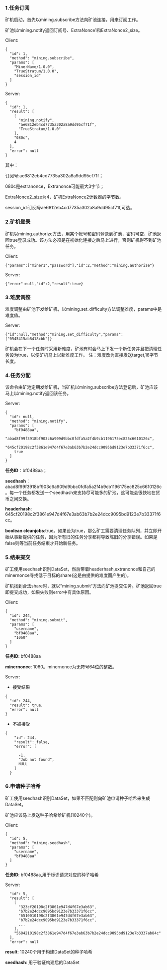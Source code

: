 

###     1.任务订阅

矿机启动，首先以mining.subscribe方法向矿池连接，用来订阅工作。

矿池以mining.notify返回订阅号、ExtraNonce1和ExtraNonce2_size。

Client:

```
{
  "id": 1,
  "method": "mining.subscribe",
  "params": [
    "MinerName/1.0.0", 
	"TrueStratum/1.0.0",
	"session_id"
  ]
}
```

Server:

```
{
  "id": 1,
  "result": [
    [
      "mining.notify",
      "ae6812eb4cd7735a302a8a9dd95cf71f",
      "TrueStratum/1.0.0"
    ],
    "080c",
	4
  ],
  "error": null
}
```

其中：

订阅号:ae6812eb4cd7735a302a8a9dd95cf71f；

080c是extranonce，Extranonce可能最大3字节；

ExtraNonce2_size为4，矿机ExtraNonce2计数器的字节数。

session_id:订阅号ae6812eb4cd7735a302a8a9dd95cf71f,可选。


### 	2.矿机登录

矿机以mining.authorize方法，用某个帐号和密码登录到矿池，密码可空，矿池返回true登录成功。该方法必须是在初始化连接之后马上进行，否则矿机得不到矿池任务。

Client:

```
{"params":["miner1","password"],"id":2,"method":"mining.authorize"}
```

Server:

```
{"error":null,"id":2,"result":true}
```


### 	3.难度调整

难度调整由矿池下发给矿机，以mining.set_difficulty方法调整难度，params中是难度值。


Server:

```
{"id":null,"method":"mining.set_difficulty","params":["0545415ab8418cbb"]}
```

矿机会在下一个任务时采用新难度，矿池有时会马上下发一个新任务并且把清理任务设为true，以便矿机马上以新难度工作。
注：难度改为直接发送target,16字节长度。


### 	4.任务分配

该命令由矿池定期发给矿机，当矿机以mining.subscribe方法登记后，矿池应该马上以mining.notify返回该任务。


Server:

```
{
  "id": null,
  "method": "mining.notify",
  "params": [
    "bf0488aa",
    "abad8f99f3918bf903c6a909d9bbc0fdfa5a2f4b9cb1196175ec825c6610126c",
    "645cf20198c2f3861e947d4f67e3ab63b7b2e24dcc9095bd9123e7b33371f6cc",
    true
  ]
}
```

**任务ID**：bf0488aa；

**seedhash**：abad8f99f3918bf903c6a909d9bbc0fdfa5a2f4b9cb1196175ec825c6610126c。每一个任务都发送一个seedhash来支持尽可能多的矿池，这可能会很快地在货币之间交换。

**headerhash**: 645cf20198c2f3861e947d4f67e3ab63b7b2e24dcc9095bd9123e7b33371f6cc。

**boolean cleanjobs**:true。如果设为true，那么矿工需要清理任务队列，并立即开始从事新提供的任务，因为所有旧的任务分享都将导致陈旧的分享错误。如果是false则等当前任务结束才开始新任务。


### 	5.结果提交

矿工使用seedhash识别DataSet，然后带着headerhash,extranonce和自己的minernonce寻找低于目标的share(这是由提供的难度而产生的)。

矿机找到合法share时，就以”mining.submit“方法向矿池提交任务。矿池返回true即提交成功，如果失败则error中有具体原因。


Client:

```
{
  "id": 244,
  "method": "mining.submit",
  "params": [
    "username",
    "bf0488aa",
    "1060"
  ]
}
```

**任务ID**: bf0488aa

**minernonce**: 1060。minernonce为无符号64位的整数。


Server:

- 接受结果

```
{
  "id": 244,
  "result": true,
  "error": null
}
```

- 不被接受

```
{
    "id": 244,
    "result": false,
    "error": [

      -1,
      "Job not found",
      NULL
    ]
  }
```

### 	6.申请种子哈希

矿工使用seedhash识别DataSet，如果不匹配则向矿池申请种子哈希来生成DataSet。

矿池应该马上发送种子哈希给矿机(10240个)。


Client:

```
{
  "id": 5,
  "method": "mining.seedhash",
  "params": [
    "username",
    "bf0488aa"
  ]
}
```

**任务ID**: bf0488aa,用于标识请求对应的种子哈希


Server:

```
  "id": 5,
  "result": [
    [
      "323cf20198c2f3861e947d4f67e3ab63",
      "b7b2e24dcc9095bd9123e7b33371f6cc",
      "6510010198c2f3861e947d4f67e3ab63",
      "b7b2e24dcc9095bd9123e7b33371f6cc",
      ...
    ],
	"5684210198c2f3861e947d4f67e3ab63b7b2e24dcc9095bd9123e7b3337ab84c"
  ],
  "error": null
```

**result**: 10240个用于构建DataSet的种子哈希

**seedhash**: 用于验证构建后的DataSet



